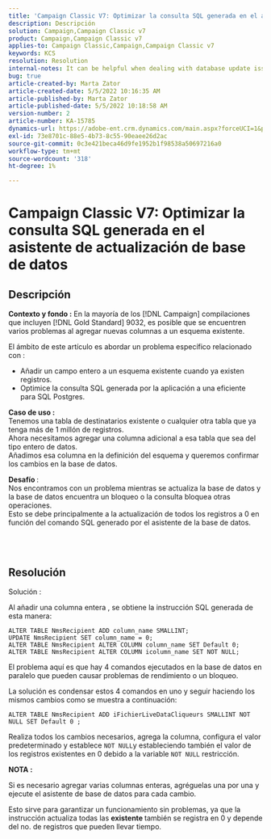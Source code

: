 ```yaml
---
title: 'Campaign Classic V7: Optimizar la consulta SQL generada en el asistente de actualización de base de datos'
description: Descripción
solution: Campaign,Campaign Classic v7
product: Campaign,Campaign Classic v7
applies-to: Campaign Classic,Campaign,Campaign Classic v7
keywords: KCS
resolution: Resolution
internal-notes: It can be helpful when dealing with database update issues with big tables
bug: true
article-created-by: Marta Zator
article-created-date: 5/5/2022 10:16:35 AM
article-published-by: Marta Zator
article-published-date: 5/5/2022 10:18:58 AM
version-number: 2
article-number: KA-15785
dynamics-url: https://adobe-ent.crm.dynamics.com/main.aspx?forceUCI=1&pagetype=entityrecord&etn=knowledgearticle&id=e810bb6a-5ccc-ec11-a7b5-6045bd00dbbc
exl-id: 73e8701c-88e5-4b73-8c55-90eaee26d2ac
source-git-commit: 0c3e421beca46d9fe1952b1f98538a50697216a0
workflow-type: tm+mt
source-wordcount: '318'
ht-degree: 1%

---
```


# Campaign Classic V7: Optimizar la consulta SQL generada en el asistente de actualización de base de datos

## Descripción


<b>Contexto y fondo :</b>
En la mayoría de los [!DNL Campaign] compilaciones que incluyen [!DNL Gold Standard] 9032, es posible que se encuentren varios problemas al agregar nuevas columnas a un esquema existente.

El ámbito de este artículo es abordar un problema específico relacionado con :

- Añadir un campo entero a un esquema existente cuando ya existen registros.
- Optimice la consulta SQL generada por la aplicación a una eficiente para SQL Postgres.


<b>Caso de uso :</b> 
<br>Tenemos una tabla de destinatarios existente o cualquier otra tabla que ya tenga más de 1 millón de registros.
<br>Ahora necesitamos agregar una columna adicional a esa tabla que sea del tipo entero de datos.
<br>Añadimos esa columna en la definición del esquema y queremos confirmar los cambios en la base de datos.

<b>Desafío </b>:
<br>Nos encontramos con un problema mientras se actualiza la base de datos y la base de datos encuentra un bloqueo o la consulta bloquea otras operaciones.
<br>Esto se debe principalmente a la actualización de todos los registros a 0 en función del comando SQL generado por el asistente de la base de datos.


<br> <br>

## Resolución


Solución :

Al añadir una columna entera , se obtiene la instrucción SQL generada de esta manera:

```
ALTER TABLE NmsRecipient ADD column_name SMALLINT;
UPDATE NmsRecipient SET column_name = 0;
ALTER TABLE NmsRecipient ALTER COLUMN column_name SET Default 0;
ALTER TABLE NmsRecipient ALTER COLUMN icolumn_name SET NOT NULL;
```

El problema aquí es que hay 4 comandos ejecutados en la base de datos en paralelo que pueden causar problemas de rendimiento o un bloqueo.

La solución es condensar estos 4 comandos en uno y seguir haciendo los mismos cambios como se muestra a continuación:

```
ALTER TABLE NmsRecipient ADD iFichierLiveDataCliqueurs SMALLINT NOT NULL SET Default 0 ;
```

Realiza todos los cambios necesarios, agrega la columna, configura el valor predeterminado y establece `NOT NULL`y estableciendo también el valor de los registros existentes en 0 debido a la variable `NOT NULL` restricción.



<b>NOTA :</b>

Si es necesario agregar varias columnas enteras, agréguelas una por una y ejecute el asistente de base de datos para cada cambio.

Esto sirve para garantizar un funcionamiento sin problemas, ya que la instrucción actualiza todas las <b>existente </b>también se registra en 0 y depende del no. de registros que pueden llevar tiempo.
